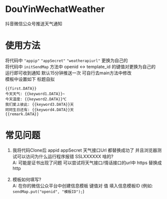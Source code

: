 # DouYinWechatWeather
抖音微信公众号推送天气通知
# 使用方法
将代码中 ```"appip"``` ```"appSecret"``` ```"weatherapiurl"``` 更换为自己的<br>
将代码中 ```initSendMap``` 方法中 openid <-> template_id 的键值对更换为自己的<br>
运行即可收到通知 默认15分钟推送一次 可自行去main方法中修改<br>
模板中设置如下 标题自拟<br>
```
{{first.DATA}}
今天天气: {{keyword1.DATA}}~
今天温度: {{keyword2.DATA}}℃
我们爱上彼此: {{keyword3.DATA}}天
珂珂生日还有: {{keyword4.DATA}}天
{{remark.DATA}} 
```
# 常见问题
1. 我将代码Clone后 appid appSecret 天气接口Url 都替换成功了 并且浏览器测试可以访问为什么运行程序报错 SSLXXXXXX 啥的? <br>
A: 可能是证书出现了问题 可以尝试将天气接口/情话接口的url中 https 替换成 http<br><br>
2. 模板如何填写?<br>
A: 在你的微信公众平台中创建信息模板 键值对 值 填入信息模板ID (例如: ```sendMap.put("openid", "模板ID");```)
